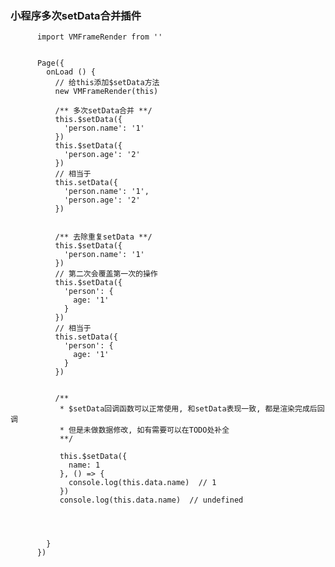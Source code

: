 ### 小程序多次setData合并插件


		  import VMFrameRender from ''


          Page({
            onLoad () {
              // 给this添加$setData方法
              new VMFrameRender(this)
              
              /** 多次setData合并 **/
              this.$setData({
                'person.name': '1'
              })
              this.$setData({
                'person.age': '2'
              })
              // 相当于
              this.setData({
                'person.name': '1',
                'person.age': '2'
              })
              
              
              /** 去除重复setData **/
              this.$setData({
                'person.name': '1'
              })
              // 第二次会覆盖第一次的操作
              this.$setData({
                'person': {
                  age: '1'
                }
              })
              // 相当于
              this.setData({
                'person': {
                  age: '1'
                }
              })
              
              
              /**
               * $setData回调函数可以正常使用, 和setData表现一致, 都是渲染完成后回调 
               * 但是未做数据修改, 如有需要可以在TODO处补全 
               **/
               
               this.$setData({
                 name: 1
               }, () => {
                 console.log(this.data.name)  // 1
               })
               console.log(this.data.name)  // undefined


              
              
            }
          })
